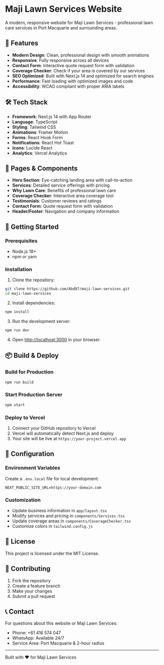 # Maji Lawn Services Website

A modern, responsive website for Maji Lawn Services - professional lawn care services in Port Macquarie and surrounding areas.

## 🚀 Features

- **Modern Design**: Clean, professional design with smooth animations
- **Responsive**: Fully responsive across all devices
- **Contact Form**: Interactive quote request form with validation
- **Coverage Checker**: Check if your area is covered by our services
- **SEO Optimized**: Built with Next.js 14 and optimized for search engines
- **Performance**: Fast loading with optimized images and code
- **Accessibility**: WCAG compliant with proper ARIA labels

## 🛠️ Tech Stack

- **Framework**: Next.js 14 with App Router
- **Language**: TypeScript
- **Styling**: Tailwind CSS
- **Animations**: Framer Motion
- **Forms**: React Hook Form
- **Notifications**: React Hot Toast
- **Icons**: Lucide React
- **Analytics**: Vercel Analytics

## 📱 Pages & Components

- **Hero Section**: Eye-catching landing area with call-to-action
- **Services**: Detailed service offerings with pricing
- **Why Lawn Care**: Benefits of professional lawn care
- **Coverage Checker**: Interactive area coverage tool
- **Testimonials**: Customer reviews and ratings
- **Contact Form**: Quote request form with validation
- **Header/Footer**: Navigation and company information

## 🚀 Getting Started

### Prerequisites

- Node.js 18+ 
- npm or yarn

### Installation

1. Clone the repository:
```bash
git clone https://github.com/Abd87/maji-lawn-services.git
cd maji-lawn-services
```

2. Install dependencies:
```bash
npm install
```

3. Run the development server:
```bash
npm run dev
```

4. Open [http://localhost:3000](http://localhost:3000) in your browser.

## 📦 Build & Deploy

### Build for Production
```bash
npm run build
```

### Start Production Server
```bash
npm start
```

### Deploy to Vercel
1. Connect your GitHub repository to Vercel
2. Vercel will automatically detect Next.js and deploy
3. Your site will be live at `https://your-project.vercel.app`

## 🔧 Configuration

### Environment Variables
Create a `.env.local` file for local development:
```env
NEXT_PUBLIC_SITE_URL=https://your-domain.com
```

### Customization
- Update business information in `app/layout.tsx`
- Modify services and pricing in `components/Services.tsx`
- Update coverage areas in `components/CoverageChecker.tsx`
- Customize colors in `tailwind.config.js`

## 📄 License

This project is licensed under the MIT License.

## 🤝 Contributing

1. Fork the repository
2. Create a feature branch
3. Make your changes
4. Submit a pull request

## 📞 Contact

For questions about this website or Maji Lawn Services:
- Phone: +61 416 574 047
- WhatsApp: Available 24/7
- Service Area: Port Macquarie & 2-hour radius

---

Built with ❤️ for Maji Lawn Services

